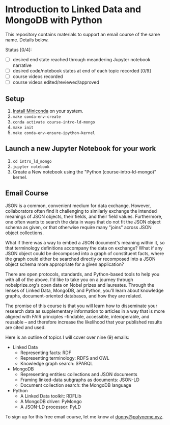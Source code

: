 # Introduction to Linked Data and MongoDB with Python

This repository contains materials to support an email course of the same name. Details below.

Status [0/4]:
- [ ] desired end state reached through meandering Jupyter notebook narrative
- [ ] desired code/notebook states at end of each topic recorded [0/9]
- [ ] course videos recorded
- [ ] course videos edited/reviewed/approved

## Setup

1. [Install Miniconda](https://conda.io/projects/conda/en/latest/user-guide/install/index.html) on
   your system.
2. `make conda-env-create`
3. `conda activate course-intro-ld-mongo`
4. `make init`
5. `make conda-env-ensure-ipython-kernel`

## Launch a new Jupyter Notebook for your work

1. `cd intro_ld_mongo`
2. `jupyter notebook`
3. Create a New notebook using the "Python (course-intro-ld-mongo)" kernel.

## Email Course

JSON is a common, convenient medium for data exchange. However, collaborators often find it challenging to similarly exchange the intended meanings of JSON objects, their fields, and their field values. Furthermore, one often wants to search the data in ways that do not fit the JSON object schema as given, or that otherwise require many "joins" across JSON object collections.

What if there was a way to embed a JSON document's meaning within it, so that terminology definitions accompany the data on exchange? What if any JSON object could be decomposed into a graph of constituent facts, where the graph could either be searched directly or recomposed into a JSON object schema more appropriate for a given application?

There are open protocols, standards, and Python-based tools to help you with all of the above. I'd like to take you on a journey through nobelprize.org's open data on Nobel prizes and laureates. Through the lenses of Linked Data, MongoDB, and Python, you'll learn about knowledge graphs, document-oriented databases, and how they are related.

The promise of this course is that you will learn how to disseminate your research data as supplementary information to articles in a way that is more aligned with FAIR principles –findable, accessible, interoperable, and reusable – and therefore increase the likelihood that your published results are cited and used.

Here is an outline of topics I will cover over nine (9) emails:

- Linked Data
    - Representing facts: RDF
    - Representing terminology: RDFS and OWL
    - Knowledge graph search: SPARQL
- MongoDB
    - Representing entities: collections and JSON documents
    - Framing linked-data subgraphs as documents: JSON-LD
    - Document collection search: the MongoDB language
- Python
    - A Linked Data toolkit: RDFLib
    - A MongoDB driver: PyMongo
    - A JSON-LD processor: PyLD

To sign up for this free email course, let me know at donny@polyneme.xyz.
